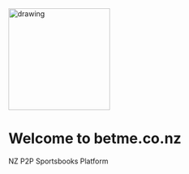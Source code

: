 <img src="https://github.com/user-attachments/assets/7ebeaa07-71b3-42c9-a6e9-0ac2644e31e9" alt="drawing" width="200"/>
<h1>Welcome to betme.co.nz</h1>
NZ P2P Sportsbooks Platform

